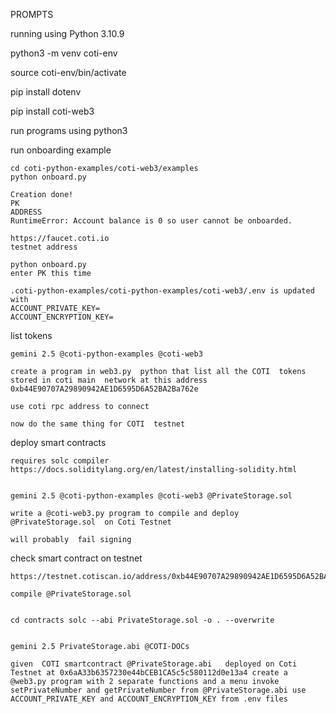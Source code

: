 PROMPTS

running using Python 3.10.9

python3 -m venv coti-env

source coti-env/bin/activate

pip install dotenv

pip install coti-web3

run programs using python3


run onboarding example
```
cd coti-python-examples/coti-web3/examples         
python onboard.py

Creation done!
PK
ADDRESS
RuntimeError: Account balance is 0 so user cannot be onboarded.

https://faucet.coti.io
testnet address

python onboard.py
enter PK this time

.coti-python-examples/coti-python-examples/coti-web3/.env is updated with
ACCOUNT_PRIVATE_KEY=
ACCOUNT_ENCRYPTION_KEY=
```


list tokens

```
gemini 2.5 @coti-python-examples @coti-web3

create a program in web3.py  python that list all the COTI  tokens stored in coti main  network at this address 
0xb44E90707A29890942AE1D6595D6A52BA2Ba762e

use coti rpc address to connect
````

```
now do the same thing for COTI  testnet
````

deploy smart contracts

```
requires solc compiler
https://docs.soliditylang.org/en/latest/installing-solidity.html


gemini 2.5 @coti-python-examples @coti-web3 @PrivateStorage.sol

write a @coti-web3.py program to compile and deploy @PrivateStorage.sol  on Coti Testnet

will probably  fail signing
```

check smart contract on  testnet

```
https://testnet.cotiscan.io/address/0xb44E90707A29890942AE1D6595D6A52BA2Ba762e
```

```
compile @PrivateStorage.sol 


cd contracts solc --abi PrivateStorage.sol -o . --overwrite


gemini 2.5 PrivateStorage.abi @COTI-DOCs 

given  COTI smartcontract @PrivateStorage.abi   deployed on Coti Testnet at 0x6aA33b6357230e44bCEB1CA5c5c580112d0e13a4 create a @web3.py program with 2 separate functions and a menu invoke setPrivateNumber and getPrivateNumber from @PrivateStorage.abi use ACCOUNT_PRIVATE_KEY and ACCOUNT_ENCRYPTION_KEY from .env files



```


